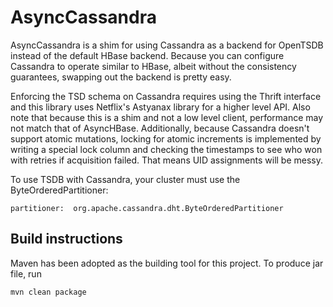 # AsyncCassandra 

AsyncCassandra is a shim for using Cassandra as a backend for OpenTSDB instead of
the default HBase backend. Because you can configure Cassandra to operate similar
to HBase, albeit without the consistency guarantees, swapping out the backend is
pretty easy.

Enforcing the TSD schema on Cassandra requires using the Thrift interface and this
library uses Netflix's Astyanax library for a higher level API. Also note that
because this is a shim and not a low level client, performance may not match that
of AsyncHBase. Additionally, because Cassandra doesn't support atomic mutations, 
locking for atomic increments is implemented by writing a special lock column and
checking the timestamps to see who won with retries if acquisition failed. That means
UID assignments will be messy.

To use TSDB with Cassandra, your cluster must use the ByteOrderedPartitioner:
````
partitioner:  org.apache.cassandra.dht.ByteOrderedPartitioner
````

## Build instructions

Maven has been adopted as the building tool for this project. To produce jar file, run 

    mvn clean package

